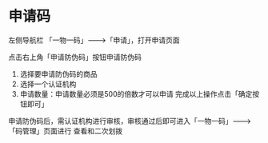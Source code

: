 # 申请码

左侧导航栏 「一物一码」---&gt;「申请」，打开申请页面

点击右上角「申请防伪码」按钮申请防伪码

1. 选择要申请防伪码的商品
2. 选择一个认证机构
3. 申请数量：申请数量必须是500的倍数才可以申请 完成以上操作点击「确定按钮即可」

申请防伪码后，需认证机构进行审核，审核通过后即可进入「一物一码」---&gt;「码管理」页面进行 查看和二次划拨

